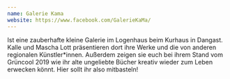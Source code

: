```yaml
---
name: Galerie Kama
website: https://www.facebook.com/GalerieKaMa/
---
```


Ist eine zauberhafte kleine Galerie im Logenhaus beim Kurhaus in Dangast. Kalle und Mascha Lott präsentieren dort ihre Werke und die von anderen regionalen Künstler*innen. Außerdem zeigen sie euch bei ihrem Stand vom Grüncool 2019 wie ihr alte ungeliebte Bücher kreativ wieder zum Leben erwecken könnt. Hier sollt ihr also mitbasteln!
